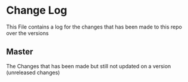 # Change Log

This File contains a log for the changes that has been made to this repo over the versions

## Master

The Changes that has been made but still not updated on a version (unreleased changes)

